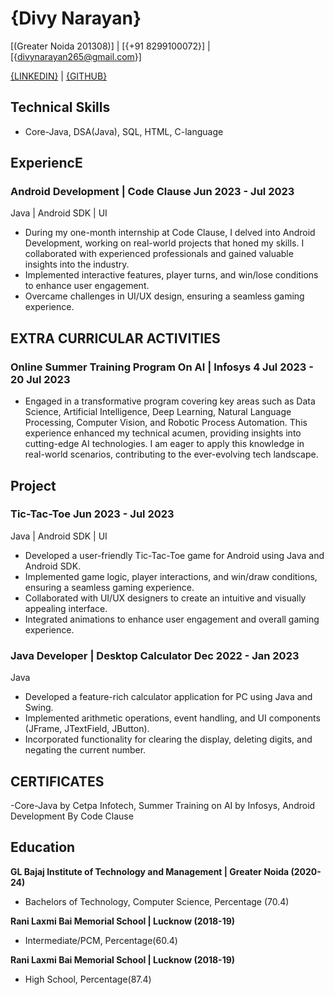 

# {Divy Narayan}


[(Greater Noida 201308)] | [{+91 8299100072}] | [{divynarayan265@gmail.com}] 

[{LINKEDIN}](https://www.linkedin.com/in/divy-narayan) | [{GITHUB}](https://github.com/divynarayan)

<div className="vertical-spacer"></div>

## Technical Skills

- Core-Java, DSA(Java), SQL, HTML, C-language

<div className="vertical-spacer"></div>



## ExperiencE

### Android Development | Code Clause <span class="spacer"></span>Jun 2023 - Jul 2023

<span class="spacer"></span>Java | Android SDK | UI

- During my one-month internship at Code Clause, I delved into Android Development, working on real-world projects that honed my skills. I collaborated with experienced professionals and gained valuable insights into the industry.
- Implemented interactive features, player turns, and win/lose conditions to enhance user engagement.
- Overcame challenges in UI/UX design, ensuring a seamless gaming experience.

<div className="vertical-spacer"></div>

## EXTRA CURRICULAR ACTIVITIES

### Online Summer Training Program On AI | Infosys<span class="spacer"></span> 4 Jul 2023 - 20 Jul 2023

<span class="spacer"></span>

- Engaged in a transformative program covering key areas such as Data Science, Artificial Intelligence, Deep Learning, Natural Language Processing, Computer Vision, and Robotic Process Automation. This experience enhanced my technical acumen, providing insights into cutting-edge AI technologies. I am eager to apply this knowledge in real-world scenarios, contributing to the ever-evolving tech landscape.




<div className="vertical-spacer"></div>

## Project


### Tic-Tac-Toe <span class="spacer"></span>Jun 2023 - Jul 2023

<span class="spacer"></span>Java | Android SDK | UI

- Developed a user-friendly Tic-Tac-Toe game for Android using Java and Android SDK.
- Implemented game logic, player interactions, and win/draw conditions, ensuring a seamless gaming experience.
- Collaborated with UI/UX designers to create an intuitive and visually appealing interface.
- Integrated animations to enhance user engagement and overall gaming experience.


### Java Developer |  Desktop Calculator <span class="spacer"></span>Dec 2022 - Jan 2023

<span class="spacer"></span>Java 

- Developed a feature-rich calculator application for PC using Java and Swing.
- Implemented arithmetic operations, event handling, and UI components (JFrame, JTextField, JButton).
- Incorporated functionality for clearing the display, deleting digits, and negating the current number.

<div className="vertical-spacer"></div>
<!-- Move this section above Technical Skills if you're a student/new grad -->

<div className="vertical-spacer"></div>

## CERTIFICATES

-Core-Java by Cetpa Infotech, Summer Training on AI by Infosys, Android Development By Code Clause 

<div className="vertical-spacer"></div>


## Education

**GL Bajaj Institute of Technology and Management | Greater Noida (2020-24)**
 - Bachelors of Technology, Computer Science, Percentage (70.4)<span class="spacer"></span>

**Rani Laxmi Bai Memorial School | Lucknow (2018-19)**
  - Intermediate/PCM, Percentage(60.4)<span class="spacer"></span>

**Rani Laxmi Bai Memorial School | Lucknow (2018-19)**
  - High School, Percentage(87.4)<span class="spacer"></span>
